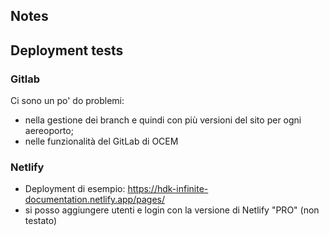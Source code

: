 ## Notes

## Deployment tests

### Gitlab

Ci sono un po' do problemi:

- nella gestione dei branch e quindi con più versioni del sito per ogni aereoporto;
- nelle funzionalità del GitLab di OCEM

### Netlify

- Deployment di esempio: https://hdk-infinite-documentation.netlify.app/pages/
- si posso aggiungere utenti e login con la versione di Netlify "PRO" (non testato)
